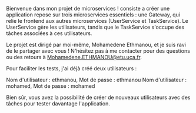 Bienvenue dans mon projet de microservices ! consiste a créer  une application repose sur trois microservices essentiels : une Gateway, qui relie le frontend aux autres microservices (UserService et TaskService). Le UserService gère les utilisateurs, tandis que le TaskService s'occupe des tâches associées à ces utilisateurs.

Le projet est dirigé par moi-même, Mohamedene Ethmanou, et je suis ravi de le partager  avec vous ! N'hésitez pas à me contacter pour des questions ou des retours à Mohamedene.ETHMANOU@etu.uca.fr.

Pour faciliter les tests, j'ai  déjà créé deux utilisateurs :

Nom d'utilisateur : ethmanou, Mot de passe : ethmanou
Nom d'utilisateur : mohamed, Mot de passe : mohamed


Bien sûr, vous avez la possibilité de créer de nouveaux utilisateurs avec des tâches pour tester davantage l'application.